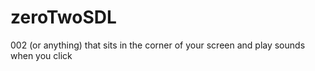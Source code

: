 # zeroTwoSDL
002 (or anything) that sits in the corner of your screen and play sounds when you click

